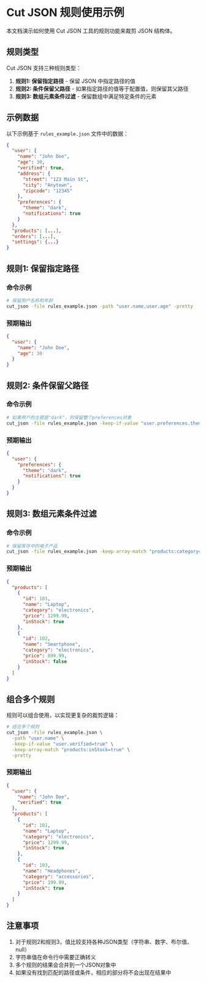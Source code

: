 # Cut JSON 规则使用示例

本文档演示如何使用 Cut JSON 工具的规则功能来裁剪 JSON 结构体。

## 规则类型

Cut JSON 支持三种规则类型：

1. **规则1: 保留指定路径** - 保留 JSON 中指定路径的值
2. **规则2: 条件保留父路径** - 如果指定路径的值等于配置值，则保留其父路径
3. **规则3: 数组元素条件过滤** - 保留数组中满足特定条件的元素

## 示例数据

以下示例基于 `rules_example.json` 文件中的数据：

```json
{
  "user": {
    "name": "John Doe",
    "age": 30,
    "verified": true,
    "address": {
      "street": "123 Main St",
      "city": "Anytown",
      "zipcode": "12345"
    },
    "preferences": {
      "theme": "dark",
      "notifications": true
    }
  },
  "products": [...],
  "orders": [...],
  "settings": {...}
}
```

## 规则1: 保留指定路径

### 命令示例

```bash
# 保留用户名称和年龄
cut_json -file rules_example.json -path "user.name,user.age" -pretty
```

### 预期输出

```json
{
  "user": {
    "name": "John Doe",
    "age": 30
  }
}
```

## 规则2: 条件保留父路径

### 命令示例

```bash
# 如果用户的主题是"dark"，则保留整个preferences对象
cut_json -file rules_example.json -keep-if-value "user.preferences.theme=dark" -pretty
```

### 预期输出

```json
{
  "user": {
    "preferences": {
      "theme": "dark",
      "notifications": true
    }
  }
}
```

## 规则3: 数组元素条件过滤

### 命令示例

```bash
# 保留库存中的电子产品
cut_json -file rules_example.json -keep-array-match "products:category=\"electronics\"" -pretty
```

### 预期输出

```json
{
  "products": [
    {
      "id": 101,
      "name": "Laptop",
      "category": "electronics",
      "price": 1299.99,
      "inStock": true
    },
    {
      "id": 102,
      "name": "Smartphone",
      "category": "electronics",
      "price": 899.99,
      "inStock": false
    }
  ]
}
```

## 组合多个规则

规则可以组合使用，以实现更复杂的裁剪逻辑：

```bash
# 组合多个规则
cut_json -file rules_example.json \
  -path "user.name" \
  -keep-if-value "user.verified=true" \
  -keep-array-match "products:inStock=true" \
  -pretty
```

### 预期输出

```json
{
  "user": {
    "name": "John Doe",
    "verified": true
  },
  "products": [
    {
      "id": 101,
      "name": "Laptop",
      "category": "electronics",
      "price": 1299.99,
      "inStock": true
    },
    {
      "id": 103,
      "name": "Headphones",
      "category": "accessories",
      "price": 199.99,
      "inStock": true
    }
  ]
}
```

## 注意事项

1. 对于规则2和规则3，值比较支持各种JSON类型（字符串、数字、布尔值、null）
2. 字符串值在命令行中需要正确转义
3. 多个规则的结果会合并到一个JSON对象中
4. 如果没有找到匹配的路径或条件，相应的部分将不会出现在结果中